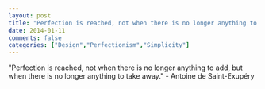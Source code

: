 ```yaml
---
layout: post
title: "Perfection is reached, not when there is no longer anything to add, but when there is no longer anything to take away."
date: 2014-01-11
comments: false
categories: ["Design","Perfectionism","Simplicity"]
---
```


<span class='quote'>"Perfection is reached, not when there is no longer anything to add, but when there is no longer anything to take away."</span>
<span class='by'>- Antoine de Saint-Exupéry</span>
